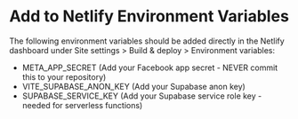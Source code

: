 # Add to Netlify Environment Variables

The following environment variables should be added directly in the Netlify dashboard under Site settings > Build & deploy > Environment variables:

- META_APP_SECRET (Add your Facebook app secret - NEVER commit this to your repository)
- VITE_SUPABASE_ANON_KEY (Add your Supabase anon key)
- SUPABASE_SERVICE_KEY (Add your Supabase service role key - needed for serverless functions)